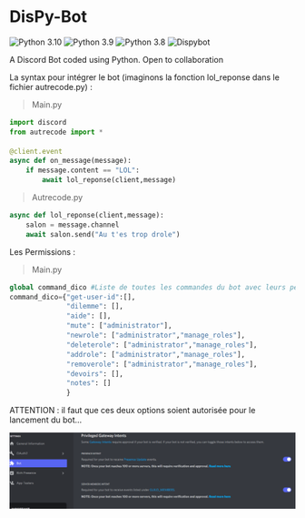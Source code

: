 # DisPy-Bot

![Python 3.10](https://img.shields.io/badge/python-3.10-green.svg)
![Python 3.9](https://img.shields.io/badge/python-3.9-green.svg)
![Python 3.8](https://img.shields.io/badge/python-3.8-green.svg)
![Dispybot](https://img.shields.io/badge/DisPy--BOT-Link-orange?link=https://bit.ly/lun4rBOT)


A Discord Bot coded using Python. Open to collaboration

La syntax pour intégrer le bot (imaginons la fonction lol_reponse dans le fichier autrecode.py) :
> Main.py
```py
import discord
from autrecode import *

@client.event
async def on_message(message):
    if message.content == "LOL":
        await lol_reponse(client,message)
```
> Autrecode.py
```py
async def lol_reponse(client,message):
    salon = message.channel
    await salon.send("Au t'es trop drole")
```

Les Permissions :
> Main.py
````py
global command_dico #Liste de toutes les commandes du bot avec leurs permissions
command_dico={"get-user-id":[],
              "dilemme": [],
              "aide": [],
              "mute": ["administrator"],
              "newrole": ["administrator","manage_roles"],
              "deleterole": ["administrator","manage_roles"],
              "addrole": ["administrator","manage_roles"],
              "removerole": ["administrator","manage_roles"],
              "devoirs": [],
              "notes": []
              }
 ````

ATTENTION : il faut que ces deux options soient autorisée pour le lancement du bot...

<img src="presentation1.png">

